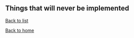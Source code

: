 Things that will **never** be implemented
-----------------------------------------

[Back to list](list.md)

[Back to home](../../README.md)
